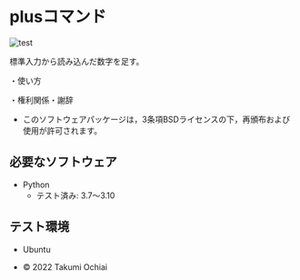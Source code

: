 # plusコマンド
![test](https://github.com/Takumi-27/robosys2022/actions/workflows/test.yml/badge.svg)

標準入力から読み込んだ数字を足す。

・使い方

・権利関係・謝辞
* このソフトウェアパッケージは，3条項BSDライセンスの下，再頒布および使用が許可されます。

## 必要なソフトウェア
* Python
  * テスト済み: 3.7～3.10

## テスト環境
* Ubuntu

* © 2022 Takumi Ochiai
